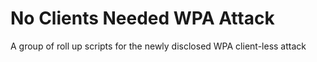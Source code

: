 # No Clients Needed WPA Attack
A group of roll up scripts for the newly disclosed WPA client-less attack
